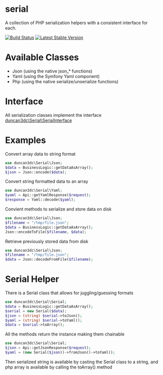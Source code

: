 serial
======

A collection of PHP serialization helpers with a consistent interface for each.

[![Build Status](https://travis-ci.org/duncan3dc/serial.svg?branch=master)](https://travis-ci.org/duncan3dc/serial)
[![Latest Stable Version](https://poser.pugx.org/duncan3dc/serial/version.svg)](https://packagist.org/packages/duncan3dc/serial)


Available Classes
=================

* Json (using the native json_* functions)
* Yaml (using the Symfony Yaml component)
* Php (using the native serialize/unserialize functions)


Interface
=========

All serialization classes implement the interface [duncan3dc\Serial\SerialInterface](src/SerialInterface.php)


Examples
========

Convert array data to string format
```php
use duncan3dc\Serial\Json;
$data = BusinessLogic::getDataAsArray();
$json = Json::encode($data);
```

Convert string formatted data to an array
```php
use duncan3dc\Serial\Yaml;
$yaml = Api::getYamlResponse($request);
$response = Yaml::decode($yaml);
```

Convient methods to serialize and store data on disk
```php
use duncan3dc\Serial\Json;
$filename = "/tmp/file.json";
$data = BusinessLogic::getDataAsArray();
Json::encodeToFile($filename, $data);
```

Retrieve previously stored data from disk
```php
use duncan3dc\Serial\Json;
$filename = "/tmp/file.json";
$data = Json::decodeFromFile($filename);
```


Serial Helper
=============

There is a Serial class that allows for juggling/guessing formats
```php
use duncan3dc\Serial\Serial;
$data = BusinessLogic::getDataAsArray();
$serial = new Serial($data);
$json = (string) $serial->toJson();
$yaml = (string) $serial->toYaml();
$data = $serial->toArray();
```

All the methods return the instance making them chainable
```php
use duncan3dc\Serial\Serial;
$json = Api::getJsonResponse($request);
$yaml = (new Serial($json))->fromJson()->toYaml();
```

Then serialized string is available by casting the Serial class to a string, and php array is available by calling the toArray() method
